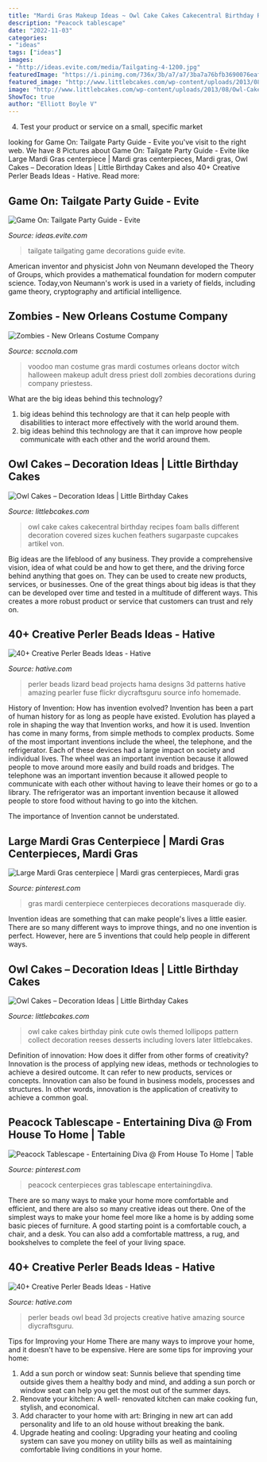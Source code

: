 ```yaml
---
title: "Mardi Gras Makeup Ideas ~ Owl Cake Cakes Cakecentral Birthday Recipes Foam Balls Different Decoration Covered Sizes Kuchen Feathers Sugarpaste Cupcakes Artikel Von"
description: "Peacock tablescape"
date: "2022-11-03"
categories:
- "ideas"
tags: ["ideas"]
images:
- "http://ideas.evite.com/media/Tailgating-4-1200.jpg"
featuredImage: "https://i.pinimg.com/736x/3b/a7/a7/3ba7a76bfb3690076eaf548219403abf.jpg"
featured_image: "http://www.littlebcakes.com/wp-content/uploads/2013/08/Owl-Cakes-Recipes.jpg"
image: "http://www.littlebcakes.com/wp-content/uploads/2013/08/Owl-Cakes-Recipes.jpg"
ShowToc: true
author: "Elliott Boyle V"
---
```



4. Test your product or service on a small, specific market

	

		
looking for Game On: Tailgate Party Guide - Evite you've visit to the right web. We have 8 Pictures about Game On: Tailgate Party Guide - Evite like Large Mardi Gras centerpiece | Mardi gras centerpieces, Mardi gras, Owl Cakes – Decoration Ideas | Little Birthday Cakes and also 40+ Creative Perler Beads Ideas - Hative. Read more:
		
    
## Game On: Tailgate Party Guide - Evite

<img loading=lazy src="http://ideas.evite.com/media/Tailgating-4-1200.jpg" onerror="this.onerror=null;this.src='https://tse2.mm.bing.net/th?id=OIP.riRJbHkDpsHIWEciNeAQrAHaE8&amp;pid=15.1';" alt="Game On: Tailgate Party Guide - Evite">

_Source: ideas.evite.com_

>tailgate tailgating game decorations guide evite. 

	

American inventor and physicist John von Neumann developed the Theory of Groups, which provides a mathematical foundation for modern computer science. Today,von Neumann's work is used in a variety of fields, including game theory, cryptography and artificial intelligence.

    
## Zombies - New Orleans Costume Company

<img loading=lazy src="http://sccnola.com/wp-content/uploads/2014/06/voodooman.jpg" onerror="this.onerror=null;this.src='https://tse4.mm.bing.net/th?id=OIP.dpDfpgoPjb8a6hkuwcn28wHaKJ&amp;pid=15.1';" alt="Zombies - New Orleans Costume Company">

_Source: sccnola.com_

>voodoo man costume gras mardi costumes orleans doctor witch halloween makeup adult dress priest doll zombies decorations during company priestess. 

	

What are the big ideas behind this technology?
1. big ideas behind this technology are that it can help people with disabilities to interact more effectively with the world around them.
2. big ideas behind this technology are that it can improve how people communicate with each other and the world around them.

    
## Owl Cakes – Decoration Ideas | Little Birthday Cakes

<img loading=lazy src="http://www.littlebcakes.com/wp-content/uploads/2013/08/Owl-Cakes-Recipes.jpg" onerror="this.onerror=null;this.src='https://tse2.mm.bing.net/th?id=OIP.k2YvikfY3_giXimxcR2lSwHaLE&amp;pid=15.1';" alt="Owl Cakes – Decoration Ideas | Little Birthday Cakes">

_Source: littlebcakes.com_

>owl cake cakes cakecentral birthday recipes foam balls different decoration covered sizes kuchen feathers sugarpaste cupcakes artikel von. 

	

Big ideas are the lifeblood of any business. They provide a comprehensive vision, idea of what could be and how to get there, and the driving force behind anything that goes on. They can be used to create new products, services, or businesses. One of the great things about big ideas is that they can be developed over time and tested in a multitude of different ways. This creates a more robust product or service that customers can trust and rely on.

    
## 40+ Creative Perler Beads Ideas - Hative

<img loading=lazy src="https://hative.com/wp-content/uploads/2014/04/perler-beads-ideas/34-homemade-blue-lizard.jpg" onerror="this.onerror=null;this.src='https://tse4.mm.bing.net/th?id=OIP.3GHKsfeuFquC0Xcwdtz07gHaJM&amp;pid=15.1';" alt="40+ Creative Perler Beads Ideas - Hative">

_Source: hative.com_

>perler beads lizard bead projects hama designs 3d patterns hative amazing pearler fuse flickr diycraftsguru source info homemade. 

	

History of Invention: How has invention evolved?
Invention has been a part of human history for as long as people have existed. Evolution has played a role in shaping the way that Invention works, and how it is used. Invention has come in many forms, from simple methods to complex products. 
Some of the most important inventions include the wheel, the telephone, and the refrigerator. Each of these devices had a large impact on society and individual lives. The wheel was an important invention because it allowed people to move around more easily and build roads and bridges. The telephone was an important invention because it allowed people to communicate with each other without having to leave their homes or go to a library. The refrigerator was an important invention because it allowed people to store food without having to go into the kitchen. 

The importance of Invention cannot be understated.

    
## Large Mardi Gras Centerpiece | Mardi Gras Centerpieces, Mardi Gras

<img loading=lazy src="https://i.pinimg.com/736x/de/6b/61/de6b613fed1ea1c9ccf5051b204bb26c.jpg" onerror="this.onerror=null;this.src='https://tse3.mm.bing.net/th?id=OIP.Ku8E3N6Fl9zNnoWLx8XBkQHaJ3&amp;pid=15.1';" alt="Large Mardi Gras centerpiece | Mardi gras centerpieces, Mardi gras">

_Source: pinterest.com_

>gras mardi centerpiece centerpieces decorations masquerade diy. 

	

Invention ideas are something that can make people's lives a little easier. There are so many different ways to improve things, and no one invention is perfect. However, here are 5 inventions that could help people in different ways.

    
## Owl Cakes – Decoration Ideas | Little Birthday Cakes

<img loading=lazy src="http://www.littlebcakes.com/wp-content/uploads/2013/08/Owl-Cake.jpg" onerror="this.onerror=null;this.src='https://tse2.mm.bing.net/th?id=OIP.6IdV8pdrVxJzygIPgxPetwHaJ9&amp;pid=15.1';" alt="Owl Cakes – Decoration Ideas | Little Birthday Cakes">

_Source: littlebcakes.com_

>owl cake cakes birthday pink cute owls themed lollipops pattern collect decoration reeses desserts including lovers later littlebcakes. 

	

Definition of innovation: How does it differ from other forms of creativity?
Innovation is the process of applying new ideas, methods or technologies to achieve a desired outcome. It can refer to new products, services or concepts. Innovation can also be found in business models, processes and structures. In other words, innovation is the application of creativity to achieve a common goal.

    
## Peacock Tablescape - Entertaining Diva @ From House To Home | Table

<img loading=lazy src="https://i.pinimg.com/736x/3b/a7/a7/3ba7a76bfb3690076eaf548219403abf.jpg" onerror="this.onerror=null;this.src='https://tse4.mm.bing.net/th?id=OIP.OL2Rk4cdqU5f_7xogOLiZQHaLH&amp;pid=15.1';" alt="Peacock Tablescape - Entertaining Diva @ From House To Home | Table">

_Source: pinterest.com_

>peacock centerpieces gras tablescape entertainingdiva. 

	

There are so many ways to make your home more comfortable and efficient, and there are also so many creative ideas out there. One of the simplest ways to make your home feel more like a home is by adding some basic pieces of furniture. A good starting point is a comfortable couch, a chair, and a desk. You can also add a comfortable mattress, a rug, and bookshelves to complete the feel of your living space.

    
## 40+ Creative Perler Beads Ideas - Hative

<img loading=lazy src="https://hative.com/wp-content/uploads/2014/04/perler-beads-ideas/31-owl-perler-beads.jpg" onerror="this.onerror=null;this.src='https://tse1.mm.bing.net/th?id=OIP.U3Mtwd-ryfCBJqXOcNyC7AHaJK&amp;pid=15.1';" alt="40+ Creative Perler Beads Ideas - Hative">

_Source: hative.com_

>perler beads owl bead 3d projects creative hative amazing source diycraftsguru. 

	

Tips for Improving your Home
There are many ways to improve your home, and it doesn't have to be expensive. Here are some tips for improving your home: 
1. Add a sun porch or window seat: Sunnis believe that spending time outside gives them a healthy body and mind, and adding a sun porch or window seat can help you get the most out of the summer days. 
2. Renovate your kitchen: A well- renovated kitchen can make cooking fun, stylish, and economical. 
3. Add character to your home with art: Bringing in new art can add personality and life to an old house without breaking the bank. 
4. Upgrade heating and cooling: Upgrading your heating and cooling system can save you money on utility bills as well as maintaining comfortable living conditions in your home.

